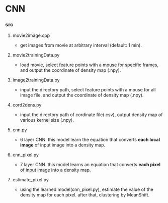 # CNN

### src
1. movie2image.cpp
    * get images from movie at arbitrary interval (default: 1 min).

2. movie2trainingData.py
    * load movie, select feature points with a mouse for specific frames,
    and output the coordinate of density map (.npy).

3. image2trainingData.py
    * input the directory path, select feature points with a mouse for all image file,
    and output the coordinate of density map (.npy).

4. cord2dens.py
    * input the directory path of cordinate file(.csv), output density map of various kernel size (.npy).

5. cnn.py
    * 6 layer CNN. this model learn the equation that converts **each local image** of
    input image into a density map.

6. cnn_pixel.py
    * 7 layer CNN. this model learns an equation that converts **each pixel** of input
    image into a density map.

7. estimate_pixel.py
    * using the learned model(cnn_pixel.py), estimate the value of
    the density map for each pixel. after that, clustering by MeanShift.
